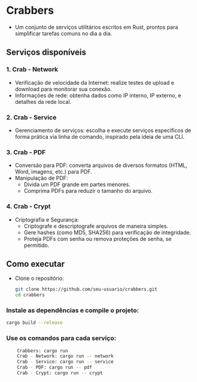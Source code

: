 # Crabbers

- Um conjunto de serviços utilitários escritos em Rust, prontos para simplificar tarefas comuns no dia a dia.

## Serviços disponíveis

### 1. Crab - Network

- Verificação de velocidade da Internet: realize testes de upload e download para monitorar sua conexão.
- Informações de rede: obtenha dados como IP interno, IP externo, e detalhes da rede local.

### 2. Crab - Service

- Gerenciamento de serviços: escolha e execute serviços específicos de forma prática via linha de comando, inspirado pela ideia de uma CLI.

### 3. Crab - PDF

- Conversão para PDF: converta arquivos de diversos formatos (HTML, Word, imagens, etc.) para PDF.
- Manipulação de PDF:
  - Divida um PDF grande em partes menores.
  - Comprima PDFs para reduzir o tamanho do arquivo.

### 4. Crab - Crypt

- Criptografia e Segurança:
  - Criptografe e descriptografe arquivos de maneira simples.
  - Gere hashes (como MD5, SHA256) para verificação de integridade.
  - Proteja PDFs com senha ou remova proteções de senha, se permitido.

## Como executar

- Clone o repositório:
    
  ```bash
  git clone https://github.com/seu-usuario/crabbers.git
  cd crabbers
  ```

### Instale as dependências e compile o projeto:

  ```bash
  cargo build --release
  ```

### Use os comandos para cada serviço:
```bash
    Crabbers: cargo run
    Crab - Network: cargo run -- network
    Crab - Service: cargo run -- service
    Crab - PDF: cargo run -- pdf
    Crab - Crypt: cargo run -- crypt
```